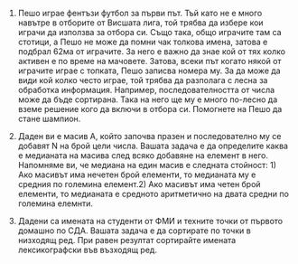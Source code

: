 1. Пешо играе фентъзи футбол за първи път. Тъй като не е много навътре в отборите от Висшата лига, той трябва да избере кои играчи да използва за 
   отбора си. Също така, общо играчите там са стотици, а Пешо не може да помни чак толкова имена, затова е подбрал 62ма от играчите.
   За него е важно да знае кой от тях колко активен е по време на мачовете. Затова, всеки път когато някой от играчите играе с топката, Пешо 
   записва номера му. За да може да види кой колко често играе, той трябва да разполага с лесна за обработка информация. Например, 
   последователността от числа може да бъде сортирана. Така на него ще му е много по-лесно да вземе решение кого да включи в отбора си. Помогнете 
   на Пешо да стане шампион.

2. Даден ви е масив А, който започва празен и последователно му се добавят N на брой цели числа. Вашата задача е да определите каква е медианата 
   на масива след всяко добавяне на елемент в него. Напомняме ви, че медиана на един масив е следната стойност: 1) Ако масивът има нечетен брой 
   елементи, то медианата му е средния по големина елемент.2) Ако масивът има четен брой елементи, то медианата е средното аритметично на двата 
   средни по големина елемнти.

3. Дадени са имената на студенти от ФМИ и техните точки от първото домашно по СДА. Вашата задача е да сортирате по точки в низходящ ред. При 
   равен резултат сортирайте имената лексикографски във възходящ ред.
